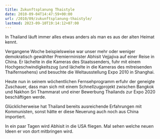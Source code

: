 ```yaml
---
title: Zukunftsplanung Thaistyle
date: 2010-09-04T14:47:59+00:00
url: /2010/09/zukunftsplanung-thaistyle/
lastmod: 2023-09-10T19:14:12+07:00
---
```

In Thailand läuft immer alles etwas anders als man es aus der alten Heimat kennt.

Vergangene Woche beispielsweise war unser mehr oder weniger demokratisch gewählter Premierminister Abhisit Vejjajiva auf einer Reise in China. Er lächelte in die Kameras des Staatssenders, fuhr mit einem Hochgeschwindigkeitszug (und lächelte in die Kameras des mitreisenden Thaifernsehens) und besuchte die Weltausstellung Expo 2010 in Shanghai.

Heute nun in seinem wöchentlichen Fernsehprogramm erfuhr der geneigte Zuschauer, dass man sich mit einem Schnellzugprojekt zwischen Bangkok und Nakhon Sri Thammarat und einer Bewerbung Thailands zur Expo 2020 beschäftigen werde.

Glücklicherweise hat Thailand bereits ausreichende Erfahrungen mit Kommunisten, sonst hätte er diese Neuerung auch noch aus China importiert.

In ein paar Tagen wird Abhisit in die <span class="caps">USA</span> fliegen. Mal sehen welche neuen Ideen er von dort mitbringen wird.
